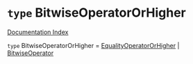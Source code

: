# `type` BitwiseOperatorOrHigher

[Documentation Index](../README.md)

`type` BitwiseOperatorOrHigher = [EqualityOperatorOrHigher](../type.EqualityOperatorOrHigher/README.md) | [BitwiseOperator](../type.BitwiseOperator/README.md)